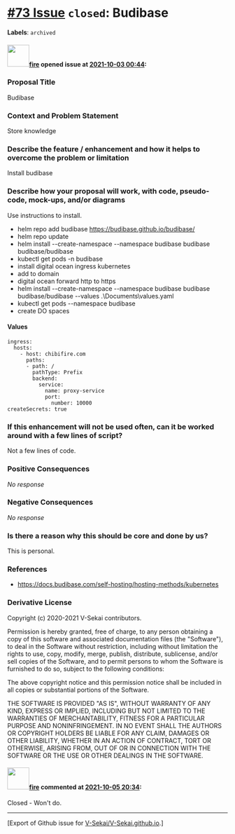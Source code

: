 # [\#73 Issue](https://github.com/V-Sekai/V-Sekai.github.io/issues/73) `closed`: Budibase
**Labels**: `archived`


#### <img src="https://avatars.githubusercontent.com/u/32321?u=c2e06a3d2b49a467aa907e54aa259516440267cc&v=4" width="50">[fire](https://github.com/fire) opened issue at [2021-10-03 00:44](https://github.com/V-Sekai/V-Sekai.github.io/issues/73):

### Proposal Title

Budibase

### Context and Problem Statement

Store knowledge

### Describe the feature / enhancement and how it helps to overcome the problem or limitation

Install budibase

### Describe how your proposal will work, with code, pseudo-code, mock-ups, and/or diagrams

Use instructions to install.


* helm repo add budibase https://budibase.github.io/budibase/
* helm repo update
* helm install --create-namespace --namespace budibase budibase budibase/budibase
* kubectl get pods -n budibase
* install digital ocean ingress kubernetes
* add to domain
* digital ocean forward http to https
* helm install --create-namespace --namespace budibase budibase budibase/budibase --values .\Documents\values.yaml
* kubectl get pods  --namespace budibase
* create DO spaces


#### Values

```
ingress:
  hosts:
    - host: chibifire.com
      paths:
      - path: /
        pathType: Prefix
        backend:
          service:
            name: proxy-service
            port:
              number: 10000 
createSecrets: true
```

### If this enhancement will not be used often, can it be worked around with a few lines of script?

Not a few lines of code.

### Positive Consequences

_No response_

### Negative Consequences

_No response_

### Is there a reason why this should be core and done by us?

This is personal.

### References

- https://docs.budibase.com/self-hosting/hosting-methods/kubernetes

### Derivative License

Copyright (c) 2020-2021 V-Sekai contributors.

Permission is hereby granted, free of charge, to any person obtaining a copy
of this software and associated documentation files (the "Software"), to deal
in the Software without restriction, including without limitation the rights
to use, copy, modify, merge, publish, distribute, sublicense, and/or sell
copies of the Software, and to permit persons to whom the Software is
furnished to do so, subject to the following conditions:

The above copyright notice and this permission notice shall be included in all
copies or substantial portions of the Software.

THE SOFTWARE IS PROVIDED "AS IS", WITHOUT WARRANTY OF ANY KIND, EXPRESS OR
IMPLIED, INCLUDING BUT NOT LIMITED TO THE WARRANTIES OF MERCHANTABILITY,
FITNESS FOR A PARTICULAR PURPOSE AND NONINFRINGEMENT. IN NO EVENT SHALL THE
AUTHORS OR COPYRIGHT HOLDERS BE LIABLE FOR ANY CLAIM, DAMAGES OR OTHER
LIABILITY, WHETHER IN AN ACTION OF CONTRACT, TORT OR OTHERWISE, ARISING FROM,
OUT OF OR IN CONNECTION WITH THE SOFTWARE OR THE USE OR OTHER DEALINGS IN THE
SOFTWARE.


#### <img src="https://avatars.githubusercontent.com/u/32321?u=c2e06a3d2b49a467aa907e54aa259516440267cc&v=4" width="50">[fire](https://github.com/fire) commented at [2021-10-05 20:34](https://github.com/V-Sekai/V-Sekai.github.io/issues/73#issuecomment-934790273):

Closed - Won't do.


-------------------------------------------------------------------------------



[Export of Github issue for [V-Sekai/V-Sekai.github.io](https://github.com/V-Sekai/V-Sekai.github.io).]
